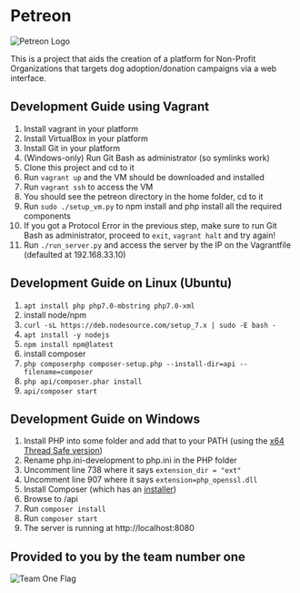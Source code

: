 # Petreon
![Petreon Logo](/assets/petreon.png)

This is a project that aids the creation of a platform for Non-Profit
Organizations that targets dog adoption/donation campaigns via a web interface.

## Development Guide using Vagrant

1. Install vagrant in your platform
2. Install VirtualBox in your platform
3. Install Git in your platform
4. (Windows-only) Run Git Bash as administrator (so symlinks work)
5. Clone this project and cd to it
6. Run `vagrant up` and the VM should be downloaded and installed
7. Run `vagrant ssh` to access the VM
8. You should see the petreon directory in the home folder, cd to it
9. Run `sudo ./setup_vm.py` to npm install and php install all the required components
10. If you got a Protocol Error in the previous step, make sure to run Git Bash
as administrator, proceed to `exit`, `vagrant halt` and try again!
11. Run `./run_server.py` and access the server by the IP on the Vagrantfile
(defaulted at 192.168.33.10)

## Development Guide on Linux (Ubuntu)

1. `apt install php php7.0-mbstring php7.0-xml`
2. install node/npm
  1. `curl -sL https://deb.nodesource.com/setup_7.x | sudo -E bash -`
  2. `apt install -y nodejs`
  3. `npm install npm@latest`
3. install composer
  1. `php composerphp composer-setup.php --install-dir=api --filename=composer`
  2. `php api/composer.phar install`
4. `api/composer start`

## Development Guide on Windows

1. Install PHP into some folder and add that to your PATH (using the [x64 Thread Safe version](http://windows.php.net/download/))
2. Rename php.ini-development to php.ini in the PHP folder
3. Uncomment line 738 where it says `extension_dir = "ext"`
4. Uncomment line 907 where it says `extension=php_openssl.dll`
5. Install Composer (which has an [installer](https://getcomposer.org/download/))
6. Browse to /api
7. Run `composer install`
8. Run `composer start`
9. The server is running at http://localhost:8080

## Provided to you by the team number one
![Team One Flag](/assets/team_flag.png)
